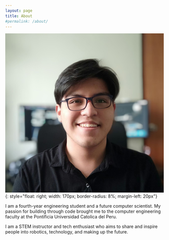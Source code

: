 ```yaml
---
layout: page
title: About
#permalink: /about/
---
```


![SumoBot build](assets/profile_pic.jpg){: style="float: right; width: 170px; border-radius: 8%; margin-left: 20px"}


I am a fourth-year engineering student and a future computer scientist. My passion for building through code brought me to the computer engineering faculty at the Pontificia Universidad Catolica del Peru. 

I am a STEM instructor and tech enthusiast who aims to share and inspire people into robotics, technology, and making up the future.
